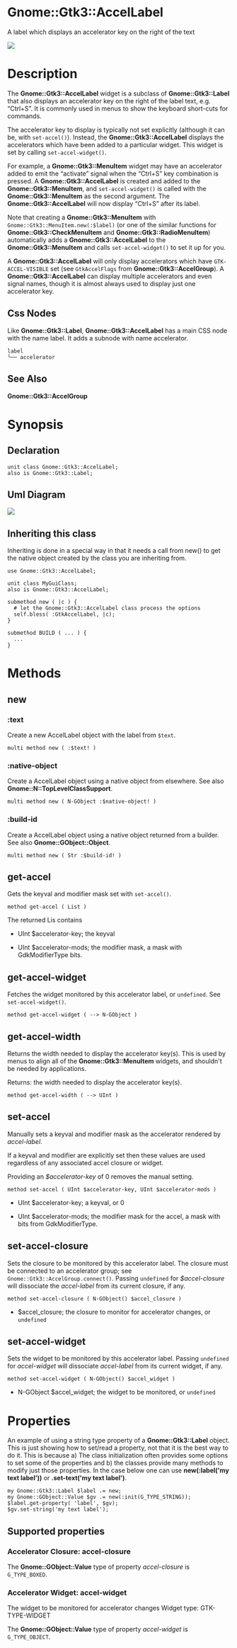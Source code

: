 Gnome::Gtk3::AccelLabel
=======================

A label which displays an accelerator key on the right of the text

![](images/Label.png)

Description
===========

The **Gnome::Gtk3::AccelLabel** widget is a subclass of **Gnome::Gtk3::Label** that also displays an accelerator key on the right of the label text, e.g. “Ctrl+S”. It is commonly used in menus to show the keyboard short-cuts for commands.

The accelerator key to display is typically not set explicitly (although it can be, with `set-accel()`). Instead, the **Gnome::Gtk3::AccelLabel** displays the accelerators which have been added to a particular widget. This widget is set by calling `set-accel-widget()`.

For example, a **Gnome::Gtk3::MenuItem** widget may have an accelerator added to emit the “activate” signal when the “Ctrl+S” key combination is pressed. A **Gnome::Gtk3::AccelLabel** is created and added to the **Gnome::Gtk3::MenuItem**, and `set-accel-widget()` is called with the **Gnome::Gtk3::MenuItem** as the second argument. The **Gnome::Gtk3::AccelLabel** will now display “Ctrl+S” after its label.

Note that creating a **Gnome::Gtk3::MenuItem** with `Gnome::Gtk3::MenuItem.new(:$label)` (or one of the similar functions for **Gnome::Gtk3::CheckMenuItem** and **Gnome::Gtk3::RadioMenuItem**) automatically adds a **Gnome::Gtk3::AccelLabel** to the **Gnome::Gtk3::MenuItem** and calls `set-accel-widget()` to set it up for you.

A **Gnome::Gtk3::AccelLabel** will only display accelerators which have `GTK-ACCEL-VISIBLE` set (see `GtkAccelFlags` from **Gnome::Gtk3::AccelGroup**). A **Gnome::Gtk3::AccelLabel** can display multiple accelerators and even signal names, though it is almost always used to display just one accelerator key.

Css Nodes
---------

Like **Gnome::Gtk3::Label**, **Gnome::Gtk3::AccelLabel** has a main CSS node with the name label. It adds a subnode with name accelerator.

    label
    ╰── accelerator

See Also
--------

**Gnome::Gtk3::AccelGroup**

Synopsis
========

Declaration
-----------

    unit class Gnome::Gtk3::AccelLabel;
    also is Gnome::Gtk3::Label;

Uml Diagram
-----------

![](plantuml/AccelLabel.svg)

Inheriting this class
---------------------

Inheriting is done in a special way in that it needs a call from new() to get the native object created by the class you are inheriting from.

    use Gnome::Gtk3::AccelLabel;

    unit class MyGuiClass;
    also is Gnome::Gtk3::AccelLabel;

    submethod new ( |c ) {
      # let the Gnome::Gtk3::AccelLabel class process the options
      self.bless( :GtkAccelLabel, |c);
    }

    submethod BUILD ( ... ) {
      ...
    }

Methods
=======

new
---

### :text

Create a new AccelLabel object with the label from `$text`.

    multi method new ( :$text! )

### :native-object

Create a AccelLabel object using a native object from elsewhere. See also **Gnome::N::TopLevelClassSupport**.

    multi method new ( N-GObject :$native-object! )

### :build-id

Create a AccelLabel object using a native object returned from a builder. See also **Gnome::GObject::Object**.

    multi method new ( Str :$build-id! )

get-accel
---------

Gets the keyval and modifier mask set with `set-accel()`.

    method get-accel ( List )

The returned Lis contains

  * UInt $accelerator-key; the keyval

  * UInt $accelerator-mods; the modifier mask, a mask with GdkModifierType bits.

get-accel-widget
----------------

Fetches the widget monitored by this accelerator label, or `undefined`. See `set-accel-widget()`.

    method get-accel-widget ( --> N-GObject )

get-accel-width
---------------

Returns the width needed to display the accelerator key(s). This is used by menus to align all of the **Gnome::Gtk3::MenuItem** widgets, and shouldn't be needed by applications.

Returns: the width needed to display the accelerator key(s).

    method get-accel-width ( --> UInt )

set-accel
---------

Manually sets a keyval and modifier mask as the accelerator rendered by *accel-label*.

If a keyval and modifier are explicitly set then these values are used regardless of any associated accel closure or widget.

Providing an *$accelerator-key* of 0 removes the manual setting.

    method set-accel ( UInt $accelerator-key, UInt $accelerator-mods )

  * UInt $accelerator-key; a keyval, or 0

  * UInt $accelerator-mods; the modifier mask for the accel, a mask with bits from GdkModifierType.

set-accel-closure
-----------------

Sets the closure to be monitored by this accelerator label. The closure must be connected to an accelerator group; see `Gnome::Gtk3::AccelGroup.connect()`. Passing `undefined` for *$accel-closure* will dissociate the *accel-label* from its current closure, if any.

    method set-accel-closure ( N-GObject() $accel_closure )

  * $accel_closure; the closure to monitor for accelerator changes, or `undefined`

set-accel-widget
----------------

Sets the widget to be monitored by this accelerator label. Passing `undefined` for *accel-widget* will dissociate *accel-label* from its current widget, if any.

    method set-accel-widget ( N-GObject() $accel_widget )

  * N-GObject $accel_widget; the widget to be monitored, or `undefined`

Properties
==========

An example of using a string type property of a **Gnome::Gtk3::Label** object. This is just showing how to set/read a property, not that it is the best way to do it. This is because a) The class initialization often provides some options to set some of the properties and b) the classes provide many methods to modify just those properties. In the case below one can use **new(:label('my text label'))** or **.set-text('my text label')**.

    my Gnome::Gtk3::Label $label .= new;
    my Gnome::GObject::Value $gv .= new(:init(G_TYPE_STRING));
    $label.get-property( 'label', $gv);
    $gv.set-string('my text label');

Supported properties
--------------------

### Accelerator Closure: accel-closure

The **Gnome::GObject::Value** type of property *accel-closure* is `G_TYPE_BOXED`.

### Accelerator Widget: accel-widget

The widget to be monitored for accelerator changes Widget type: GTK-TYPE-WIDGET

The **Gnome::GObject::Value** type of property *accel-widget* is `G_TYPE_OBJECT`.

